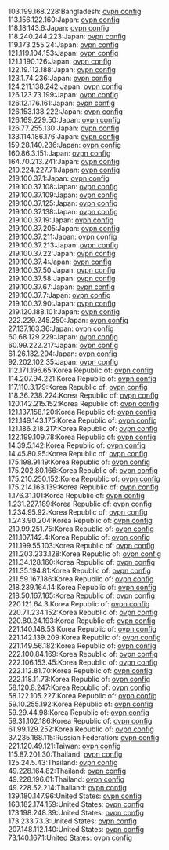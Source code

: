 103.199.168.228:Bangladesh: [ovpn config](vpn/103_199_168_228.ovpn)  
113.156.122.160:Japan: [ovpn config](vpn/113_156_122_160.ovpn)  
118.18.143.6:Japan: [ovpn config](vpn/118_18_143_6.ovpn)  
118.240.244.223:Japan: [ovpn config](vpn/118_240_244_223.ovpn)  
119.173.255.24:Japan: [ovpn config](vpn/119_173_255_24.ovpn)  
121.119.104.153:Japan: [ovpn config](vpn/121_119_104_153.ovpn)  
121.1.190.126:Japan: [ovpn config](vpn/121_1_190_126.ovpn)  
122.19.112.188:Japan: [ovpn config](vpn/122_19_112_188.ovpn)  
123.1.74.236:Japan: [ovpn config](vpn/123_1_74_236.ovpn)  
124.211.138.242:Japan: [ovpn config](vpn/124_211_138_242.ovpn)  
126.123.73.199:Japan: [ovpn config](vpn/126_123_73_199.ovpn)  
126.12.176.161:Japan: [ovpn config](vpn/126_12_176_161.ovpn)  
126.153.138.222:Japan: [ovpn config](vpn/126_153_138_222.ovpn)  
126.169.229.50:Japan: [ovpn config](vpn/126_169_229_50.ovpn)  
126.77.255.130:Japan: [ovpn config](vpn/126_77_255_130.ovpn)  
133.114.186.176:Japan: [ovpn config](vpn/133_114_186_176.ovpn)  
159.28.140.236:Japan: [ovpn config](vpn/159_28_140_236.ovpn)  
160.86.3.151:Japan: [ovpn config](vpn/160_86_3_151.ovpn)  
164.70.213.241:Japan: [ovpn config](vpn/164_70_213_241.ovpn)  
210.224.227.71:Japan: [ovpn config](vpn/210_224_227_71.ovpn)  
219.100.37.1:Japan: [ovpn config](vpn/219_100_37_1.ovpn)  
219.100.37.108:Japan: [ovpn config](vpn/219_100_37_108.ovpn)  
219.100.37.109:Japan: [ovpn config](vpn/219_100_37_109.ovpn)  
219.100.37.125:Japan: [ovpn config](vpn/219_100_37_125.ovpn)  
219.100.37.138:Japan: [ovpn config](vpn/219_100_37_138.ovpn)  
219.100.37.19:Japan: [ovpn config](vpn/219_100_37_19.ovpn)  
219.100.37.205:Japan: [ovpn config](vpn/219_100_37_205.ovpn)  
219.100.37.211:Japan: [ovpn config](vpn/219_100_37_211.ovpn)  
219.100.37.213:Japan: [ovpn config](vpn/219_100_37_213.ovpn)  
219.100.37.22:Japan: [ovpn config](vpn/219_100_37_22.ovpn)  
219.100.37.4:Japan: [ovpn config](vpn/219_100_37_4.ovpn)  
219.100.37.50:Japan: [ovpn config](vpn/219_100_37_50.ovpn)  
219.100.37.58:Japan: [ovpn config](vpn/219_100_37_58.ovpn)  
219.100.37.67:Japan: [ovpn config](vpn/219_100_37_67.ovpn)  
219.100.37.7:Japan: [ovpn config](vpn/219_100_37_7.ovpn)  
219.100.37.90:Japan: [ovpn config](vpn/219_100_37_90.ovpn)  
219.120.188.101:Japan: [ovpn config](vpn/219_120_188_101.ovpn)  
222.229.245.250:Japan: [ovpn config](vpn/222_229_245_250.ovpn)  
27.137.163.36:Japan: [ovpn config](vpn/27_137_163_36.ovpn)  
60.68.129.229:Japan: [ovpn config](vpn/60_68_129_229.ovpn)  
60.99.222.217:Japan: [ovpn config](vpn/60_99_222_217.ovpn)  
61.26.132.204:Japan: [ovpn config](vpn/61_26_132_204.ovpn)  
92.202.102.35:Japan: [ovpn config](vpn/92_202_102_35.ovpn)  
112.171.196.65:Korea Republic of: [ovpn config](vpn/112_171_196_65.ovpn)  
114.207.94.221:Korea Republic of: [ovpn config](vpn/114_207_94_221.ovpn)  
117.110.3.179:Korea Republic of: [ovpn config](vpn/117_110_3_179.ovpn)  
118.36.238.224:Korea Republic of: [ovpn config](vpn/118_36_238_224.ovpn)  
120.142.215.152:Korea Republic of: [ovpn config](vpn/120_142_215_152.ovpn)  
121.137.158.120:Korea Republic of: [ovpn config](vpn/121_137_158_120.ovpn)  
121.149.143.175:Korea Republic of: [ovpn config](vpn/121_149_143_175.ovpn)  
121.186.218.217:Korea Republic of: [ovpn config](vpn/121_186_218_217.ovpn)  
122.199.109.78:Korea Republic of: [ovpn config](vpn/122_199_109_78.ovpn)  
14.39.5.142:Korea Republic of: [ovpn config](vpn/14_39_5_142.ovpn)  
14.45.80.95:Korea Republic of: [ovpn config](vpn/14_45_80_95.ovpn)  
175.198.91.19:Korea Republic of: [ovpn config](vpn/175_198_91_19.ovpn)  
175.202.80.166:Korea Republic of: [ovpn config](vpn/175_202_80_166.ovpn)  
175.210.250.152:Korea Republic of: [ovpn config](vpn/175_210_250_152.ovpn)  
175.214.163.139:Korea Republic of: [ovpn config](vpn/175_214_163_139.ovpn)  
1.176.31.101:Korea Republic of: [ovpn config](vpn/1_176_31_101.ovpn)  
1.231.227.189:Korea Republic of: [ovpn config](vpn/1_231_227_189.ovpn)  
1.234.95.92:Korea Republic of: [ovpn config](vpn/1_234_95_92.ovpn)  
1.243.90.204:Korea Republic of: [ovpn config](vpn/1_243_90_204.ovpn)  
210.99.251.75:Korea Republic of: [ovpn config](vpn/210_99_251_75.ovpn)  
211.107.142.4:Korea Republic of: [ovpn config](vpn/211_107_142_4.ovpn)  
211.199.55.103:Korea Republic of: [ovpn config](vpn/211_199_55_103.ovpn)  
211.203.233.128:Korea Republic of: [ovpn config](vpn/211_203_233_128.ovpn)  
211.34.128.160:Korea Republic of: [ovpn config](vpn/211_34_128_160.ovpn)  
211.35.194.81:Korea Republic of: [ovpn config](vpn/211_35_194_81.ovpn)  
211.59.167.186:Korea Republic of: [ovpn config](vpn/211_59_167_186.ovpn)  
218.239.164.14:Korea Republic of: [ovpn config](vpn/218_239_164_14.ovpn)  
218.50.167.165:Korea Republic of: [ovpn config](vpn/218_50_167_165.ovpn)  
220.121.64.3:Korea Republic of: [ovpn config](vpn/220_121_64_3.ovpn)  
220.71.234.152:Korea Republic of: [ovpn config](vpn/220_71_234_152.ovpn)  
220.80.24.193:Korea Republic of: [ovpn config](vpn/220_80_24_193.ovpn)  
221.140.148.53:Korea Republic of: [ovpn config](vpn/221_140_148_53.ovpn)  
221.142.139.209:Korea Republic of: [ovpn config](vpn/221_142_139_209.ovpn)  
221.149.56.182:Korea Republic of: [ovpn config](vpn/221_149_56_182.ovpn)  
222.100.84.169:Korea Republic of: [ovpn config](vpn/222_100_84_169.ovpn)  
222.106.153.45:Korea Republic of: [ovpn config](vpn/222_106_153_45.ovpn)  
222.112.81.70:Korea Republic of: [ovpn config](vpn/222_112_81_70.ovpn)  
222.118.11.73:Korea Republic of: [ovpn config](vpn/222_118_11_73.ovpn)  
58.120.8.247:Korea Republic of: [ovpn config](vpn/58_120_8_247.ovpn)  
58.122.105.227:Korea Republic of: [ovpn config](vpn/58_122_105_227.ovpn)  
59.10.255.192:Korea Republic of: [ovpn config](vpn/59_10_255_192.ovpn)  
59.29.44.98:Korea Republic of: [ovpn config](vpn/59_29_44_98.ovpn)  
59.31.102.186:Korea Republic of: [ovpn config](vpn/59_31_102_186.ovpn)  
61.99.129.252:Korea Republic of: [ovpn config](vpn/61_99_129_252.ovpn)  
37.235.168.115:Russian Federation: [ovpn config](vpn/37_235_168_115.ovpn)  
221.120.49.121:Taiwan: [ovpn config](vpn/221_120_49_121.ovpn)  
115.87.201.30:Thailand: [ovpn config](vpn/115_87_201_30.ovpn)  
125.24.5.43:Thailand: [ovpn config](vpn/125_24_5_43.ovpn)  
49.228.164.82:Thailand: [ovpn config](vpn/49_228_164_82.ovpn)  
49.228.196.61:Thailand: [ovpn config](vpn/49_228_196_61.ovpn)  
49.228.52.214:Thailand: [ovpn config](vpn/49_228_52_214.ovpn)  
139.180.147.96:United States: [ovpn config](vpn/139_180_147_96.ovpn)  
163.182.174.159:United States: [ovpn config](vpn/163_182_174_159.ovpn)  
173.198.248.39:United States: [ovpn config](vpn/173_198_248_39.ovpn)  
173.233.73.3:United States: [ovpn config](vpn/173_233_73_3.ovpn)  
207.148.112.140:United States: [ovpn config](vpn/207_148_112_140.ovpn)  
73.140.167.1:United States: [ovpn config](vpn/73_140_167_1.ovpn)  
